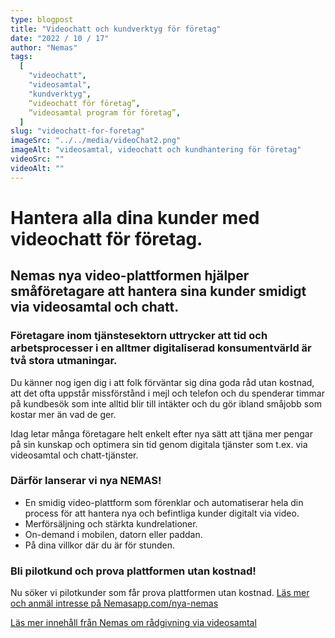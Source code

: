 ```yaml
---
type: blogpost
title: "Videochatt och kundverktyg för företag"
date: "2022 / 10 / 17"
author: "Nemas"
tags:
  [
    "videochatt",
    "videosamtal",
    "kundverktyg",
    “videochatt för företag”,
    “videosamtal program för företag”,
  ]
slug: "videochatt-for-foretag"
imageSrc: "../../media/videoChat2.png"
imageAlt: "videosamtal, videochatt och kundhantering för företag"
videoSrc: ""
videoAlt: ""
---
```


# Hantera alla dina kunder med videochatt för företag.

## Nemas nya video-plattformen hjälper småföretagare att hantera sina kunder smidigt via videosamtal och chatt.

### Företagare inom tjänstesektorn uttrycker att tid och arbetsprocesser i en alltmer digitaliserad konsumentvärld är två stora utmaningar.

Du känner nog igen dig i att folk förväntar sig dina goda råd utan kostnad, att det ofta uppstår missförstånd i mejl och telefon och du spenderar timmar på kundbesök
som inte alltid blir till intäkter och du gör ibland småjobb som kostar mer än vad de ger.

Idag letar många företagare helt enkelt efter nya sätt att tjäna mer pengar på sin kunskap och optimera sin tid genom digitala tjänster som t.ex. via videosamtal och chatt-tjänster.

### Därför lanserar vi nya NEMAS!

- En smidig video-plattform som förenklar och automatiserar hela din process för att hantera nya och befintliga kunder digitalt via video.
- Merförsäljning och stärkta kundrelationer.
- On-demand i mobilen, datorn eller paddan.
- På dina villkor där du är för stunden.

### Bli pilotkund och prova plattformen utan kostnad!

Nu söker vi pilotkunder som får prova plattformen utan kostnad. [Läs mer och anmäl intresse på Nemasapp.com/nya-nemas](https://nemasapp.com/nya-nemas)

[Läs mer innehåll från Nemas om rådgivning via videosamtal](https://nemasapp.com/nyheter-innehall)
